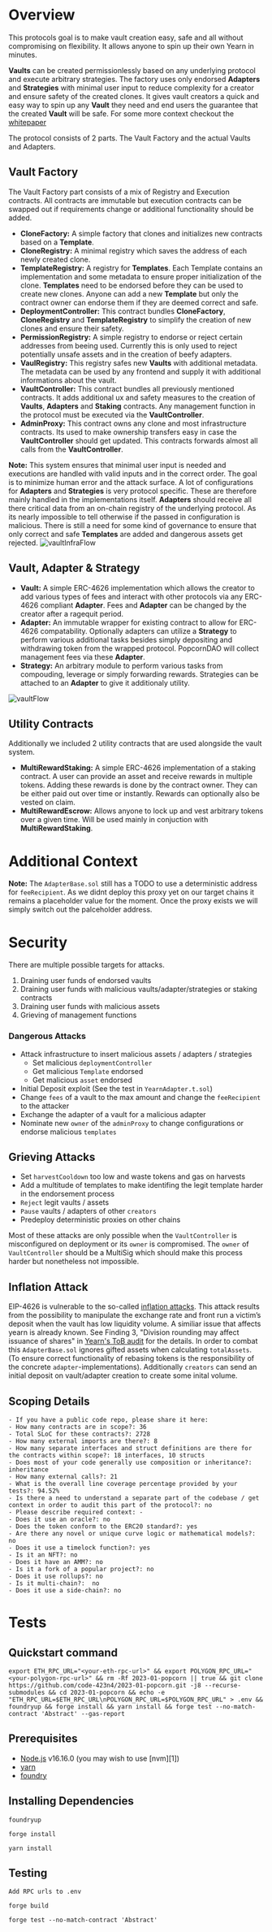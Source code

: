 # Overview

This protocols goal is to make vault creation easy, safe and all without compromising on flexibility. It allows anyone to spin up their own Yearn in minutes.

**Vaults** can be created permissionlessly based on any underlying protocol and execute arbitrary strategies. 
The factory uses only endorsed **Adapters** and **Strategies** with minimal user input to reduce complexity for a creator and ensure safety of the created clones. It gives vault creators a quick and easy way to spin up any **Vault** they need and end users the guarantee that the created **Vault** will be safe. For some more context checkout the [whitepaper](./WhitePaper.pdf)

The protocol consists of 2 parts. The Vault Factory and the actual Vaults and Adapters.

## Vault Factory
The Vault Factory part consists of a mix of Registry and Execution contracts. All contracts are immutable but execution contracts can be swapped out if requirements change or additional functionality should be added.

-   **CloneFactory:** A simple factory that clones and initializes new contracts based on a **Template**.
-   **CloneRegistry:** A minimal registry which saves the address of each newly created clone.
-   **TemplateRegistry:** A registry for **Templates**. Each Template contains an implementation and some metadata to ensure proper initialization of the clone. **Templates** need to be endorsed before they can be used to create new clones. Anyone can add a new **Template** but only the contract owner can endorse them if they are deemed correct and safe.
-   **DeploymentController:** This contract bundles **CloneFactory**, **CloneRegistry** and **TemplateRegistry** to simplify the creation of new clones and ensure their safety.
-   **PermissionRegistry:** A simple registry to endorse or reject certain addresses from beeing used. Currently this is only used to reject potentially unsafe assets and in the creation of beefy adapters.
-   **VaulRegistry:** This registry safes new **Vaults** with additional metadata. The metadata can be used by any frontend and supply it with additional informations about the vault.
-   **VaultController:** This contract bundles all previously mentioned contracts. It adds additional ux and safety measures to the creation of **Vaults**, **Adapters** and **Staking** contracts. Any management function in the protocol must be executed via the **VaultController**.
-   **AdminProxy:** This contract owns any clone and most infrastructure contracts. Its used to make ownership transfers easy in case the **VaultController** should get updated. This contracts forwards almost all calls from the **VaultController**.

**Note:** This system ensures that minimal user input is needed and executions are handled with valid inputs and in the correct order. The goal is to minimize human error and the attack surface. A lot of configurations for **Adapters** and **Strategies** is very protocol specific. These are therefore mainly handled in the implementations itself. **Adapters** should receive all there critical data from an on-chain registry of the underlying protocol. As its nearly impossible to tell otherwise if the passed in configuration is malicious. There is still a need for some kind of governance to ensure that only correct and safe **Templates** are added and dangerous assets get rejected. 
![vaultInfraFlow](./vaultInfraFlow.PNG)
## Vault, Adapter & Strategy
-   **Vault:** A simple ERC-4626 implementation which allows the creator to add various types of fees and interact with other protocols via any ERC-4626 compliant **Adapter**. Fees and **Adapter** can be changed by the creator after a ragequit period.
-   **Adapter:** An immutable wrapper for existing contract to allow for ERC-4626 compatability. Optionally adapters can utilize a **Strategy** to perform various additional tasks besides simply depositing and withdrawing token from the wrapped protocol. PopcornDAO will collect management fees via these **Adapter**.
-   **Strategy:** An arbitrary module to perform various tasks from compouding, leverage or simply forwarding rewards. Strategies can be attached to an **Adapter** to give it additionaly utility.

![vaultFlow](./vaultFlow.PNG)

## Utility Contracts
Additionally we included 2 utility contracts that are used alongside the vault system.
-   **MultiRewardStaking:** A simple ERC-4626 implementation of a staking contract. A user can provide an asset and receive rewards in multiple tokens. Adding these rewards is done by the contract owner. They can be either paid out over time or instantly. Rewards can optionally also be vested on claim.
-   **MultiRewardEscrow:** Allows anyone to lock up and vest arbitrary tokens over a given time. Will be used mainly in conjuction with **MultiRewardStaking**.


# Additional Context

**Note:** The `AdapterBase.sol` still has a TODO to use a deterministic address for `feeRecipient`. As we didnt deploy this proxy yet on our target chains it remains a placeholder value for the moment. Once the proxy exists we will simply switch out the palceholder address.


# Security
There are multiple possible targets for attacks.
1. Draining user funds of endorsed vaults
2. Draining user funds with malicious vaults/adapter/strategies or staking contracts
3. Draining user funds with malicious assets
4. Grieving of management functions

### Dangerous Attacks
- Attack infrastructure to insert malicious assets / adapters / strategies
  - Set malicious `deploymentController`
  - Get malicious `Template` endorsed
  - Get malicious `asset` endorsed
- Initial Deposit exploit (See the test in `YearnAdapter.t.sol`)
- Change `fees` of a vault to the max amount and change the `feeRecipient` to the attacker
- Exchange the adapter of a vault for a malicious adapter
- Nominate new `owner` of the `adminProxy` to change configurations or endorse malicious `templates`
## Grieving Attacks
- Set `harvestCooldown` too low and waste tokens and gas on harvests
- Add a multitude of templates to make identifing the legit template harder in the endorsement process
- `Reject` legit vaults / assets
- `Pause` vaults / adapters of other `creators`
- Predeploy deterministic proxies on other chains

Most of these attacks are only possible when the `VaultController` is misconfigured on deployment or its `owner` is compromised. The `owner` of `VaultController` should be a MultiSig which should make this process harder but nonetheless not impossible.

## Inflation Attack
EIP-4626 is vulnerable to the so-called [inflation attacks](https://ethereum-magicians.org/t/address-eip-4626-inflation-attacks-with-virtual-shares-and-assets/12677). This attack results from the possibility to manipulate the exchange rate and front run a victim’s deposit when the vault has low liquidity volume.  A similiar issue that affects yearn is already known. See Finding 3, "Division rounding may affect issuance of shares" in [Yearn's ToB audit](https://github.com/yearn/yearn-security/blob/master/audits/20210719_ToB_yearn_vaultsv2/ToB_-_Yearn_Vault_v_2_Smart_Contracts_Audit_Report.pdf) for the details. In order to combat this `AdapterBase.sol` ignores gifted assets when calculating `totalAssets`. (To ensure correct functionality of rebasing tokens is the responsibility of the concrete `adapter`-implementations).
Additionally `creators` can send an initial deposit on vault/adapter creation to create some inital volume.

## Scoping Details 
```
- If you have a public code repo, please share it here:  
- How many contracts are in scope?: 36
- Total SLoC for these contracts?: 2728
- How many external imports are there?: 8
- How many separate interfaces and struct definitions are there for the contracts within scope?: 18 interfaces, 10 structs
- Does most of your code generally use composition or inheritance?: inheritance  
- How many external calls?: 21   
- What is the overall line coverage percentage provided by your tests?: 94.52%
- Is there a need to understand a separate part of the codebase / get context in order to audit this part of the protocol?: no
- Please describe required context: -
- Does it use an oracle?: no  
- Does the token conform to the ERC20 standard?: yes  
- Are there any novel or unique curve logic or mathematical models?: no 
- Does it use a timelock function?: yes  
- Is it an NFT?: no 
- Does it have an AMM?: no   
- Is it a fork of a popular project?: no   
- Does it use rollups?: no   
- Is it multi-chain?:  no
- Does it use a side-chain?: no
```

# Tests
## Quickstart command
`export ETH_RPC_URL="<your-eth-rpc-url>" && export POLYGON_RPC_URL="<your-polygon-rpc-url>" && rm -Rf 2023-01-popcorn || true && git clone  https://github.com/code-423n4/2023-01-popcorn.git -j8 --recurse-submodules && cd 2023-01-popcorn && echo -e "ETH_RPC_URL=$ETH_RPC_URL\nPOLYGON_RPC_URL=$POLYGON_RPC_URL" > .env && foundryup && forge install && yarn install && forge test --no-match-contract 'Abstract' --gas-report`
## Prerequisites

-   [Node.js](https://nodejs.org/en/) v16.16.0 (you may wish to use [nvm][1])
-   [yarn](https://yarnpkg.com/)
-   [foundry](https://github.com/foundry-rs/foundry)


## Installing Dependencies

```
foundryup

forge install

yarn install
```

## Testing

```
Add RPC urls to .env

forge build

forge test --no-match-contract 'Abstract'
```